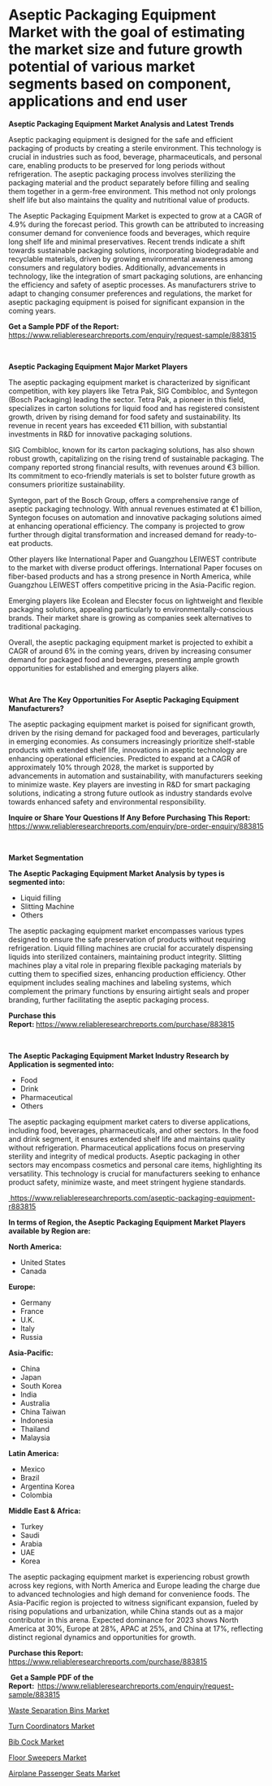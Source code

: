 <p><h1>Aseptic Packaging Equipment Market with the goal of estimating the market size and future growth potential of various market segments based on component, applications and end user</h1></p><p><strong>Aseptic Packaging Equipment Market Analysis and Latest Trends</strong></p>
<p><p>Aseptic packaging equipment is designed for the safe and efficient packaging of products by creating a sterile environment. This technology is crucial in industries such as food, beverage, pharmaceuticals, and personal care, enabling products to be preserved for long periods without refrigeration. The aseptic packaging process involves sterilizing the packaging material and the product separately before filling and sealing them together in a germ-free environment. This method not only prolongs shelf life but also maintains the quality and nutritional value of products.</p><p>The Aseptic Packaging Equipment Market is expected to grow at a CAGR of 4.9% during the forecast period. This growth can be attributed to increasing consumer demand for convenience foods and beverages, which require long shelf life and minimal preservatives. Recent trends indicate a shift towards sustainable packaging solutions, incorporating biodegradable and recyclable materials, driven by growing environmental awareness among consumers and regulatory bodies. Additionally, advancements in technology, like the integration of smart packaging solutions, are enhancing the efficiency and safety of aseptic processes. As manufacturers strive to adapt to changing consumer preferences and regulations, the market for aseptic packaging equipment is poised for significant expansion in the coming years.</p></p>
<p><strong>Get a Sample PDF of the Report:&nbsp;</strong> <a href="https://www.reliableresearchreports.com/enquiry/request-sample/883815?utm_campaign=8&utm_medium=2&utm_source=Github&utm_content=ia&utm_term=09042025&utm_id=aseptic-packaging-equipment">https://www.reliableresearchreports.com/enquiry/request-sample/883815</a></p>
<p>&nbsp;</p>
<p><strong>Aseptic Packaging Equipment Major Market Players</strong></p>
<p><p>The aseptic packaging equipment market is characterized by significant competition, with key players like Tetra Pak, SIG Combibloc, and Syntegon (Bosch Packaging) leading the sector. Tetra Pak, a pioneer in this field, specializes in carton solutions for liquid food and has registered consistent growth, driven by rising demand for food safety and sustainability. Its revenue in recent years has exceeded €11 billion, with substantial investments in R&D for innovative packaging solutions.</p><p>SIG Combibloc, known for its carton packaging solutions, has also shown robust growth, capitalizing on the rising trend of sustainable packaging. The company reported strong financial results, with revenues around €3 billion. Its commitment to eco-friendly materials is set to bolster future growth as consumers prioritize sustainability.</p><p>Syntegon, part of the Bosch Group, offers a comprehensive range of aseptic packaging technology. With annual revenues estimated at €1 billion, Syntegon focuses on automation and innovative packaging solutions aimed at enhancing operational efficiency. The company is projected to grow further through digital transformation and increased demand for ready-to-eat products.</p><p>Other players like International Paper and Guangzhou LEIWEST contribute to the market with diverse product offerings. International Paper focuses on fiber-based products and has a strong presence in North America, while Guangzhou LEIWEST offers competitive pricing in the Asia-Pacific region.</p><p>Emerging players like Ecolean and Elecster focus on lightweight and flexible packaging solutions, appealing particularly to environmentally-conscious brands. Their market share is growing as companies seek alternatives to traditional packaging.</p><p>Overall, the aseptic packaging equipment market is projected to exhibit a CAGR of around 6% in the coming years, driven by increasing consumer demand for packaged food and beverages, presenting ample growth opportunities for established and emerging players alike.</p></p>
<p>&nbsp;</p>
<p><strong>What Are The Key Opportunities For Aseptic Packaging Equipment Manufacturers?</strong></p>
<p><p>The aseptic packaging equipment market is poised for significant growth, driven by the rising demand for packaged food and beverages, particularly in emerging economies. As consumers increasingly prioritize shelf-stable products with extended shelf life, innovations in aseptic technology are enhancing operational efficiencies. Predicted to expand at a CAGR of approximately 10% through 2028, the market is supported by advancements in automation and sustainability, with manufacturers seeking to minimize waste. Key players are investing in R&D for smart packaging solutions, indicating a strong future outlook as industry standards evolve towards enhanced safety and environmental responsibility.</p></p>
<p><strong>Inquire or Share Your Questions If Any Before Purchasing This Report:</strong> <a href="https://www.reliableresearchreports.com/enquiry/pre-order-enquiry/883815?utm_campaign=8&utm_medium=2&utm_source=Github&utm_content=ia&utm_term=09042025&utm_id=aseptic-packaging-equipment">https://www.reliableresearchreports.com/enquiry/pre-order-enquiry/883815</a></p>
<p>&nbsp;</p>
<p><strong>Market Segmentation</strong></p>
<p><strong>The Aseptic Packaging Equipment Market Analysis by types is segmented into:</strong></p>
<p><ul><li>Liquid filling</li><li>Slitting Machine</li><li>Others</li></ul></p>
<p><p>The aseptic packaging equipment market encompasses various types designed to ensure the safe preservation of products without requiring refrigeration. Liquid filling machines are crucial for accurately dispensing liquids into sterilized containers, maintaining product integrity. Slitting machines play a vital role in preparing flexible packaging materials by cutting them to specified sizes, enhancing production efficiency. Other equipment includes sealing machines and labeling systems, which complement the primary functions by ensuring airtight seals and proper branding, further facilitating the aseptic packaging process.</p></p>
<p><strong>Purchase this Report:&nbsp;</strong><a href="https://www.reliableresearchreports.com/purchase/883815?utm_campaign=8&utm_medium=2&utm_source=Github&utm_content=ia&utm_term=09042025&utm_id=aseptic-packaging-equipment">https://www.reliableresearchreports.com/purchase/883815</a></p>
<p>&nbsp;</p>
<p><strong>The Aseptic Packaging Equipment Market Industry Research by Application is segmented into:</strong></p>
<p><ul><li>Food</li><li>Drink</li><li>Pharmaceutical</li><li>Others</li></ul></p>
<p><p>The aseptic packaging equipment market caters to diverse applications, including food, beverages, pharmaceuticals, and other sectors. In the food and drink segment, it ensures extended shelf life and maintains quality without refrigeration. Pharmaceutical applications focus on preserving sterility and integrity of medical products. Aseptic packaging in other sectors may encompass cosmetics and personal care items, highlighting its versatility. This technology is crucial for manufacturers seeking to enhance product safety, minimize waste, and meet stringent hygiene standards.</p></p>
<p><a href="https://www.reliableresearchreports.com/aseptic-packaging-equipment-r883815?utm_campaign=8&utm_medium=2&utm_source=Github&utm_content=ia&utm_term=09042025&utm_id=aseptic-packaging-equipment">&nbsp;https://www.reliableresearchreports.com/aseptic-packaging-equipment-r883815</a></p>
<p><strong>In terms of Region, the Aseptic Packaging Equipment Market Players available by Region are:</strong></p>
<p>
    <p> <strong> North America: </strong>
        <ul>
            <li>United States</li>
            <li>Canada</li>
        </ul>
        </p> 
    <p> <strong> Europe: </strong>
        <ul>
            <li>Germany</li>
            <li>France</li>
            <li>U.K.</li>
            <li>Italy</li>
            <li>Russia</li>
        </ul>
        </p> 
    <p> <strong> Asia-Pacific: </strong>
        <ul>
            <li>China</li>
            <li>Japan</li>
            <li>South Korea</li>
            <li>India</li>
            <li>Australia</li>
            <li>China Taiwan</li>
            <li>Indonesia</li>
            <li>Thailand</li>
            <li>Malaysia</li>
        </ul>
        </p> 
    <p> <strong> Latin America: </strong>
        <ul>
            <li>Mexico</li>
            <li>Brazil</li>
            <li>Argentina Korea</li>
            <li>Colombia</li>
        </ul>
        </p> 
    <p> <strong> Middle East & Africa: </strong>
        <ul>
            <li>Turkey</li>
            <li>Saudi</li>
            <li>Arabia</li>
            <li>UAE</li>
            <li>Korea</li>
        </ul>
    </p>
    </p>
<p><p>The aseptic packaging equipment market is experiencing robust growth across key regions, with North America and Europe leading the charge due to advanced technologies and high demand for convenience foods. The Asia-Pacific region is projected to witness significant expansion, fueled by rising populations and urbanization, while China stands out as a major contributor in this arena. Expected dominance for 2023 shows North America at 30%, Europe at 28%, APAC at 25%, and China at 17%, reflecting distinct regional dynamics and opportunities for growth.</p></p>
<p><strong>Purchase this Report: </strong><a href="https://www.reliableresearchreports.com/purchase/883815?utm_campaign=8&utm_medium=2&utm_source=Github&utm_content=ia&utm_term=09042025&utm_id=aseptic-packaging-equipment">https://www.reliableresearchreports.com/purchase/883815</a></p>
<p>&nbsp;<strong>Get a Sample PDF of the Report:&nbsp;&nbsp;</strong><a href="https://www.reliableresearchreports.com/enquiry/request-sample/883815?utm_campaign=8&utm_medium=2&utm_source=Github&utm_content=ia&utm_term=09042025&utm_id=aseptic-packaging-equipment">https://www.reliableresearchreports.com/enquiry/request-sample/883815</a></p>
<p><strong></strong></p>
<p><p><a href="https://github.com/usraceby/Market-Research-Report-List-1/blob/main/waste-separation-bins-market.md?utm_campaign=8&utm_medium=2&utm_source=Github&utm_content=ia&utm_term=09042025&utm_id=aseptic-packaging-equipment">Waste Separation Bins Market</a></p><p><a href="https://github.com/doljanzwald/Market-Research-Report-List-1/blob/main/turn-coordinators-market.md?utm_campaign=8&utm_medium=2&utm_source=Github&utm_content=ia&utm_term=09042025&utm_id=aseptic-packaging-equipment">Turn Coordinators Market</a></p><p><a href="https://github.com/daleogrando/Market-Research-Report-List-1/blob/main/bib-cock-market.md?utm_campaign=8&utm_medium=2&utm_source=Github&utm_content=ia&utm_term=09042025&utm_id=aseptic-packaging-equipment">Bib Cock Market</a></p><p><a href="https://github.com/shamstirroc7/Market-Research-Report-List-1/blob/main/floor-sweepers-market.md?utm_campaign=8&utm_medium=2&utm_source=Github&utm_content=ia&utm_term=09042025&utm_id=aseptic-packaging-equipment">Floor Sweepers Market</a></p><p><a href="https://github.com/casimbrhelck/Market-Research-Report-List-1/blob/main/airplane-passenger-seats-market.md?utm_campaign=8&utm_medium=2&utm_source=Github&utm_content=ia&utm_term=09042025&utm_id=aseptic-packaging-equipment">Airplane Passenger Seats Market</a></p></p>